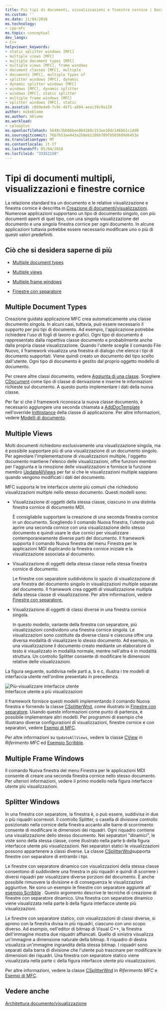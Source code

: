 ```yaml
---
title: Più tipi di documenti, visualizzazioni e finestre cornice | Documenti Microsoft
ms.custom: ''
ms.date: 11/04/2016
ms.technology:
- cpp-mfc
ms.topic: conceptual
dev_langs:
- C++
helpviewer_keywords:
- static splitter windows [MFC]
- multiple views [MFC]
- multiple document types [MFC]
- multiple views [MFC], frame windows
- document classes [MFC], multiple
- documents [MFC], multiple types of
- splitter windows [MFC], dynamic
- dynamic splitter windows [MFC]
- windows [MFC], dynamic splitter
- windows [MFC], static splitter
- multiple frame windows [MFC]
- splitter windows [MFC], static
ms.assetid: c6b9e4e0-7c9c-45f1-a804-aeac39c9a128
author: mikeblome
ms.author: mblome
ms.workload:
- cplusplus
ms.openlocfilehash: 5640c3bb66bee0641b0c153ae10dc146bb1c1dd8
ms.sourcegitcommit: 76b7653ae443a2b8eb1186b789f8503609d6453e
ms.translationtype: MT
ms.contentlocale: it-IT
ms.lasthandoff: 05/04/2018
ms.locfileid: "33352158"
---
```

# <a name="multiple-document-types-views-and-frame-windows"></a>Tipi di documenti multipli, visualizzazioni e finestre cornice
La relazione standard tra un documento e le relative visualizzazione e finestra cornice è descritta in [Creazione di documenti/visualizzazioni](../mfc/document-view-creation.md). Numerose applicazioni supportano un tipo di documento singolo, con più documenti aperti di quel tipo, con una singola visualizzazione del documento e una singola finestra cornice per ogni documento. In alcune applicazioni tuttavia potrebbe essere necessario modificare uno o più di questi valori predefiniti.  
  
## <a name="what-do-you-want-to-know-more-about"></a>Ciò che si desidera saperne di più  
  
-   [Multiple document types](#_core_multiple_document_types)  
  
-   [Multiple views](#_core_multiple_views)  
  
-   [Multiple frame windows](#_core_multiple_frame_windows)  
  
-   [Finestre con separatore](#_core_splitter_windows)  
  
##  <a name="_core_multiple_document_types"></a> Multiple Document Types  
 Creazione guidata applicazione MFC crea automaticamente una classe documento singola. In alcuni casi, tuttavia, può essere necessario il supporto per più tipi di documento. Ad esempio, l'applicazione potrebbe richiedere l'uso di fogli di lavoro e grafici. Ogni tipo di documento è rappresentato dalla rispettiva classe documento e probabilmente anche dalla propria classe visualizzazione. Quando l'utente sceglie il comando File Nuovo, il framework visualizza una finestra di dialogo che elenca i tipi di documento supportati. Viene quindi creato un documento del tipo scelto dall'utente. Ogni tipo di documento è gestito dal proprio oggetto modello di documento.  
  
 Per creare altre classi documento, vedere [Aggiunta di una classe](../ide/adding-a-class-visual-cpp.md). Scegliere [CDocument](../mfc/reference/cdocument-class.md) come tipo di classe di derivazione e inserire le informazioni richieste sul documento. A questo punto implementare i dati della nuova classe.  
  
 Per far sì che il framework riconosca la nuova classe documento, è necessario aggiungere una seconda chiamata a [AddDocTemplate](../mfc/reference/cwinapp-class.md#adddoctemplate) nell'override [InitInstance](../mfc/reference/cwinapp-class.md#initinstance) della classe di applicazione. Per altre informazioni, vedere [Modelli di documento](../mfc/document-templates-and-the-document-view-creation-process.md).  
  
##  <a name="_core_multiple_views"></a> Multiple Views  
 Molti documenti richiedono esclusivamente una visualizzazione singola, ma è possibile supportare più di una visualizzazione di un documento singolo. Per agevolare l'implementazione di visualizzazioni multiple, l'oggetto documento mantiene l'elenco delle visualizzazioni, offre funzioni membro per l'aggiunta e la rimozione delle visualizzazioni e fornisce la funzione membro [UpdateAllViews](../mfc/reference/cdocument-class.md#updateallviews) per far sì che le visualizzazioni multiple sappiano quando vengono modificati i dati del documento.  
  
 MFC supporta le tre interfacce utente più comuni che richiedono visualizzazioni multiple nello stesso documento. Questi modelli sono:  
  
-   Visualizzazione di oggetti della stessa classe, ciascuno in una distinta finestra cornice di documento MDI.  
  
     È consigliabile supportare la creazione di una seconda finestra cornice in un documento. Scegliendo il comando Nuova finestra, l'utente può aprire una seconda cornice con una visualizzazione dello stesso documento e quindi usare le due cornici per visualizzare contemporaneamente diverse parti del documento. Il framework supporta il comando Nuova finestra del menu Finestra per le applicazioni MDI duplicando la finestra cornice iniziale e la visualizzazione associata al documento.  
  
-   Visualizzazione di oggetti della stessa classe nella stessa finestra cornice di documento.  
  
     Le finestre con separatore suddividono lo spazio di visualizzazione di una finestra del documento singolo in visualizzazioni multiple separate del documento. Il framework crea oggetti di visualizzazione multipla dalla stessa classe di visualizzazione. Per altre informazioni, vedere [Finestre con separatore.](#_core_splitter_windows)  
  
-   Visualizzazione di oggetti di classi diverse in una finestra cornice singola.  
  
     In questo modello, variante della finestra con separatore, più visualizzazioni condividono una finestra cornice singola. Le visualizzazioni sono costituite da diverse classi e ciascuna offre una diversa modalità di visualizzare lo stesso documento. Ad esempio, in una visualizzazione il documento creato mediante un elaboratore di testo è visualizzato in modalità normale, mentre nell'altra è in modalità struttura. Un controllo Splitter consente di modificare le dimensioni relative delle visualizzazioni.  
  
 La figura seguente, suddivisa nelle parti a, b e c, illustra i tre modelli di interfaccia utente nell'ordine presentato in precedenza.  
  
 ![Più&#45;visualizzare interfacce utente](../mfc/media/vc37a71.gif "vc37a71")  
Interfacce utente a più visualizzazioni  
  
 Il framework fornisce questi modelli implementando il comando Nuova finestra e fornendo la classe [CSplitterWnd](../mfc/reference/csplitterwnd-class.md), come illustrato in [Finestre con separatore](#_core_splitter_windows). Usando queste informazioni come punto di partenza, è possibile implementare altri modelli. Per programmi di esempio che illustrano diverse configurazioni di visualizzazioni, finestre cornice e con separatori, vedere [Esempi di MFC](../visual-cpp-samples.md).  
  
 Per altre informazioni su `UpdateAllViews`, vedere la classe [CView](../mfc/reference/cview-class.md) in *Riferimento MFC* ed [Esempio Scribble](../visual-cpp-samples.md).  
  
##  <a name="_core_multiple_frame_windows"></a> Multiple Frame Windows  
 Il comando Nuova finestra del menu Finestra per le applicazioni MDI consente di creare una seconda finestra cornice nello stesso documento. Per ulteriori informazioni, vedere il primo modello nella figura interfacce utente più visualizzazioni.  
  
##  <a name="_core_splitter_windows"></a> Splitter Windows  
 In una finestra con separatore, la finestra è, o può essere, suddivisa in due o più riquadri scorrevoli. Il controllo Splitter, o casella di divisione controllo posizionato nella cornice della finestra accanto alle barre di scorrimento consente di modificare le dimensioni dei riquadri. Ogni riquadro contiene una visualizzazione dello stesso documento. Nei separatori "dinamici", le viste sono della stessa classe, come illustrato nella parte b della figura interfacce utente più visualizzazioni. Nei separatori statici le visualizzazioni possono appartenere a classi diverse. La classe [CSplitterWnd](../mfc/reference/csplitterwnd-class.md)supporta finestre con separatore di entrambi i tipi.  
  
 Le finestre con separatore dinamico con visualizzazioni della stessa classe consentono di suddividere una finestra in più riquadri e quindi di scorrere i diversi riquadri per visualizzare diverse porzioni del documento. È anche possibile rimuovere la divisione e di conseguenza le visualizzazioni aggiuntive. Ne sono un esempio le finestre con separatore aggiunte all' [esempio Scribble](../visual-cpp-samples.md) . Questo argomento descrive le tecniche di creazione di finestre con separatore dinamico. Una finestra con separatore dinamico viene visualizzata nella parte b della figura interfacce utente più visualizzazioni.  
  
 Le finestre con separatore statico, con visualizzazioni di classi diverse, si aprono con la finestra divisa in più riquadri, ciascuno con uno scopo diverso. Ad esempio, nell'editor di bitmap di Visual C++, la finestra dell'immagine mostra due riquadri affiancati. Quello di sinistra visualizza un'immagine a dimensione naturale della bitmap. Il riquadro di destra visualizza un'immagine ingrandita della stessa bitmap. I riquadri sono separati dalla barra di divisione che l'utente può trascinare per modificare le dimensioni dei riquadri. Una finestra con separatore statico viene visualizzata nella parte c della figura interfacce utente più visualizzazioni.  
  
 Per altre informazioni, vedere la classe [CSplitterWnd](../mfc/reference/csplitterwnd-class.md) in *Riferimento MFC* e [Esempi di MFC](../visual-cpp-samples.md).  
  
## <a name="see-also"></a>Vedere anche  
 [Architettura documento/visualizzazione](../mfc/document-view-architecture.md)

